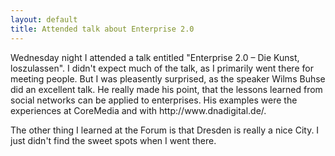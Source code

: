 ```yaml
---
layout: default
title: Attended talk about Enterprise 2.0
---
```


<p>
Wednesday night I attended a talk entitled "Enterprise 2.0 &#8211; Die Kunst, loszulassen".
I didn't expect much of the talk, as I primarily
went there for meeting people. But I was pleasently
surprised, as the speaker Wilms Buhse did an excellent talk. He really made his point, that the lessons learned from social networks can be applied to enterprises. His examples were the experiences at CoreMedia and with http://www.dnadigital.de/.
</p><p>
The other thing I learned at the Forum is that Dresden is really a nice City. I just didn't find the sweet spots when I went there.
</p>
